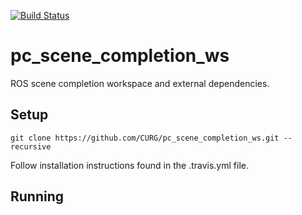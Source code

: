 [![Build Status](https://travis-ci.org/CURG/pc_scene_completion_ws.svg?branch=master)](https://travis-ci.org/CURG/pc_scene_completion_ws)

# pc_scene_completion_ws
ROS scene completion workspace and external dependencies. 

## Setup
```
git clone https://github.com/CURG/pc_scene_completion_ws.git --recursive
```

Follow installation instructions found in the .travis.yml file.

## Running

